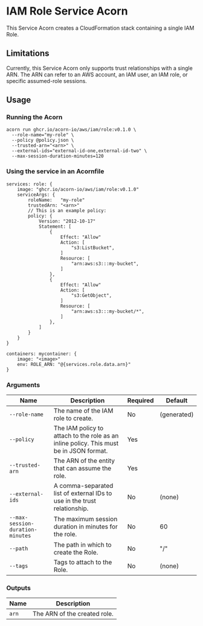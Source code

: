 # IAM Role Service Acorn

This Service Acorn creates a CloudFormation stack containing a single IAM Role.

## Limitations

Currently, this Service Acorn only supports trust relationships with a single ARN.
The ARN can refer to an AWS account, an IAM user, an IAM role, or specific assumed-role sessions.

## Usage

### Running the Acorn

```
acorn run ghcr.io/acorn-io/aws/iam/role:v0.1.0 \
  --role-name="my-role" \
  --policy @policy.json \
  --trusted-arn="<arn>" \
  --external-ids="external-id-one,external-id-two" \
  --max-session-duration-minutes=120
```

### Using the service in an Acornfile

```cue
services: role: {
    image: "ghcr.io/acorn-io/aws/iam/role:v0.1.0"
    serviceArgs: {
        roleName:   "my-role"
        trustedArn: "<arn>"
        // This is an example policy:
        policy: {
            Version: "2012-10-17"
            Statement: [
                {
                    Effect: "Allow"
                    Action: [
                        "s3:ListBucket",
                    ]
                    Resource: [
                        "arn:aws:s3:::my-bucket",
                    ]
                },
                {
                    Effect: "Allow"
                    Action: [
                        "s3:GetObject",
                    ]
                    Resource: [
                        "arn:aws:s3:::my-bucket/*",
                    ]
                },
            ]
        }
    }
}

containers: mycontainer: {
    image: "<image>"
    env: ROLE_ARN: "@{services.role.data.arn}"
}
```

### Arguments

| Name                             | Description                                                                            | Required | Default     |
|----------------------------------|----------------------------------------------------------------------------------------|----------|-------------|
| `--role-name`                    | The name of the IAM role to create.                                                    | No       | (generated) |
| `--policy`                       | The IAM policy to attach to the role as an inline policy. This must be in JSON format. | Yes      |             |
| `--trusted-arn`                  | The ARN of the entity that can assume the role.                                        | Yes      |             |
| `--external-ids`                 | A comma-separated list of external IDs to use in the trust relationship.               | No       | (none)      |
| `--max-session-duration-minutes` | The maximum session duration in minutes for the role.                                  | No       | 60          |
| `--path`                         | The path in which to create the Role.                                                  | No       | "/"         |
| `--tags`                         | Tags to attach to the Role.                                                            | No       | (none)      |

### Outputs

| Name  | Description                  |
|-------|------------------------------|
| `arn` | The ARN of the created role. |
